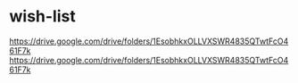 # wish-list
https://drive.google.com/drive/folders/1EsobhkxOLLVXSWR4835QTwtFcO461F7k
https://drive.google.com/drive/folders/1EsobhkxOLLVXSWR4835QTwtFcO461F7k

